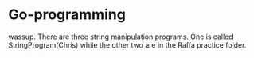 # Go-programming
wassup. There are three string manipulation programs. One is called StringProgram(Chris) while the other two are in the Raffa practice folder.
